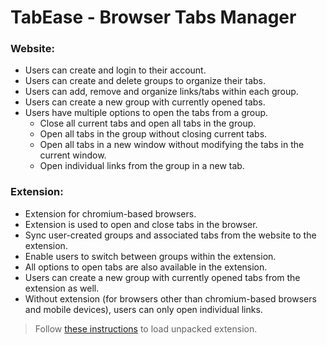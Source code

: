# TabEase - Browser Tabs Manager

### Website:

- Users can create and login to their account.
- Users can create and delete groups to organize their tabs.
- Users can add, remove and organize links/tabs within each group.
- Users can create a new group with currently opened tabs.
- Users have multiple options to open the tabs from a group.
  - Close all current tabs and open all tabs in the group.
  - Open all tabs in the group without closing current tabs.
  - Open all tabs in a new window without modifying the tabs in the current window.
  - Open individual links from the group in a new tab.

### Extension:

- Extension for chromium-based browsers.
- Extension is used to open and close tabs in the browser.
- Sync user-created groups and associated tabs from the website to the extension.
- Enable users to switch between groups within the extension.
- All options to open tabs are also available in the extension.
- Users can create a new group with currently opened tabs from the extension as well.
- Without extension (for browsers other than chromium-based browsers and mobile devices), users can only open individual links.

> Follow [these instructions](https://developer.chrome.com/docs/extensions/get-started/tutorial/hello-world#load-unpacked) to load unpacked extension.

